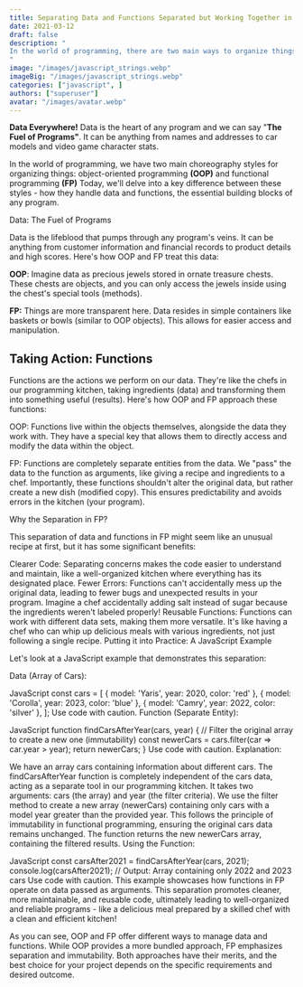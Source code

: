 ```yaml
---
title: Separating Data and Functions Separated but Working Together in JavaScript (Functional Style)
date: 2021-03-12
draft: false
description: "
In the world of programming, there are two main ways to organize things: object-oriented programming (OOP) and functional programming (FP). Today, we're focusing on a key difference between the two - how they handle data and functions.
"
image: "/images/javascript_strings.webp"
imageBig: "/images/javascript_strings.webp"
categories: ["javascript", ]
authors: ["superuser"]
avatar: "/images/avatar.webp"
---
```


**Data Everywhere!**
Data is the heart of any program and we can say  "**The Fuel of Programs"**. It can be anything from names and addresses to car models and video game character stats.

In the world of programming, we have two main choreography styles for organizing things: object-oriented programming **(OOP)** and functional programming **(FP)**
 Today, we'll delve into a key difference between these styles - how they handle data and functions, the essential building blocks of any program.

Data: The Fuel of Programs

Data is the lifeblood that pumps through any program's veins. It can be anything from customer information and financial records to product details and high scores. Here's how OOP and FP treat this data:

**OOP**: Imagine data as precious jewels stored in ornate treasure chests. These chests are objects, and you can only access the jewels inside using the chest's special tools (methods).

**FP:** Things are more transparent here. Data resides in simple containers like baskets or bowls (similar to OOP objects). This allows for easier access and manipulation.

## Taking Action: Functions

Functions are the actions we perform on our data. They're like the chefs in our programming kitchen, taking ingredients (data) and transforming them into something useful (results). Here's how OOP and FP approach these functions:

OOP: Functions live within the objects themselves, alongside the data they work with. They have a special key that allows them to directly access and modify the data within the object.

FP: Functions are completely separate entities from the data. We "pass" the data to the function as arguments, like giving a recipe and ingredients to a chef. Importantly, these functions shouldn't alter the original data, but rather create a new dish (modified copy). This ensures predictability and avoids errors in the kitchen (your program).

Why the Separation in FP?

This separation of data and functions in FP might seem like an unusual recipe at first, but it has some significant benefits:

Clearer Code: Separating concerns makes the code easier to understand and maintain, like a well-organized kitchen where everything has its designated place.
Fewer Errors: Functions can't accidentally mess up the original data, leading to fewer bugs and unexpected results in your program. Imagine a chef accidentally adding salt instead of sugar because the ingredients weren't labeled properly!
Reusable Functions: Functions can work with different data sets, making them more versatile. It's like having a chef who can whip up delicious meals with various ingredients, not just following a single recipe.
Putting it into Practice: A JavaScript Example

Let's look at a JavaScript example that demonstrates this separation:

Data (Array of Cars):

JavaScript
const cars = [
  { model: 'Yaris', year: 2020, color: 'red' },
  { model: 'Corolla', year: 2023, color: 'blue' },
  { model: 'Camry', year: 2022, color: 'silver' },
];
Use code with caution.
Function (Separate Entity):

JavaScript
function findCarsAfterYear(cars, year) {
  // Filter the original array to create a new one (immutability)
  const newerCars = cars.filter(car => car.year > year);
  return newerCars;
}
Use code with caution.
Explanation:

We have an array cars containing information about different cars.
The findCarsAfterYear function is completely independent of the cars data, acting as a separate tool in our programming kitchen.
It takes two arguments: cars (the array) and year (the filter criteria).
We use the filter method to create a new array (newerCars) containing only cars with a model year greater than the provided year. This follows the principle of immutability in functional programming, ensuring the original cars data remains unchanged.
The function returns the new newerCars array, containing the filtered results.
Using the Function:

JavaScript
const carsAfter2021 = findCarsAfterYear(cars, 2021);
console.log(carsAfter2021); // Output: Array containing only 2022 and 2023 cars
Use code with caution.
This example showcases how functions in FP operate on data passed as arguments. This separation promotes cleaner, more maintainable, and reusable code, ultimately leading to well-organized and reliable programs - like a delicious meal prepared by a skilled chef with a clean and efficient kitchen!

As you can see, OOP and FP offer different ways to manage data and functions. While OOP provides a more bundled approach, FP emphasizes separation and immutability. Both approaches have their merits, and the best choice for your project depends on the specific requirements and desired outcome.